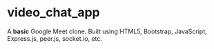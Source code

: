 # video_chat_app
A __basic__ Google Meet clone.
Built using HTML5, Bootstrap, JavaScript, Express.js, peer.js, socket.io, etc.
